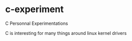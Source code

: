 # c-experiment
C Personnal Experimentations

C is interesting for many things around linux kernel drivers
